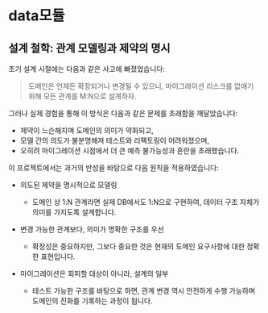 # data모듈

## 설계 철학: 관계 모델링과 제약의 명시
초기 설계 시절에는 다음과 같은 사고에 빠졌었습니다:
> 도메인은 언제든 확장되거나 변경될 수 있으니, 마이그레이션 리스크를 없애기 위해 모든 관계를 M:N으로 설계하자.

그러나 실제 경험을 통해 이 방식은 다음과 같은 문제를 초래함을 깨달았습니다:
- 제약이 느슨해지며 도메인의 의미가 약화되고,
- 모델 간의 의도가 불분명해져 테스트와 리팩토링이 어려워졌으며,
- 오히려 마이그레이션 시점에서 더 큰 예측 불가능성과 혼란을 초래했습니다.

이 프로젝트에서는 과거의 반성을 바탕으로 다음 원칙을 적용하였습니다:
- 의도된 제약을 명시적으로 모델링
  - 도메인 상 1:N 관계라면 실제 DB에서도 1:N으로 구현하여, 데이터 구조 자체가 의미를 가지도록 설계합니다.

- 변경 가능한 관계보다, 의미가 명확한 구조를 우선
  - 확장성은 중요하지만, 그보다 중요한 것은 현재의 도메인 요구사항에 대한 정확한 표현입니다.

- 마이그레이션은 회피할 대상이 아니라, 설계의 일부
  - 테스트 가능한 구조를 바탕으로 하면, 관계 변경 역시 안전하게 수행 가능하며 도메인의 진화를 기록하는 과정이 됩니다.